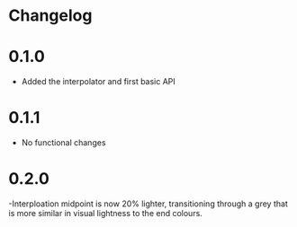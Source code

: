 # Changelog

# 0.1.0

- Added the interpolator and first basic API

# 0.1.1

- No functional changes

# 0.2.0

-Interploation midpoint is now 20% lighter, transitioning through a grey that is more similar in visual lightness to the end colours.
